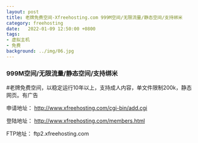 ```yaml
---
layout: post
title: 老牌免费空间-Xfreehosting.com 999M空间/无限流量/静态空间/支持绑米
category: freehosting
date:   2022-01-09 12:50:00 +0800
tags:
- 虚拟主机
- 免费
background: ../img/06.jpg
---
```


### 999M空间/无限流量/静态空间/支持绑米

#老牌免费空间，以稳定运行10年以上，支持成人内容，单文件限制200k，静态网页。有广告

申请地址：
http://www.xfreehosting.com/cgi-bin/add.cgi

登陆地址：
http://www.xfreehosting.com/members.html

FTP地址：
ftp2.xfreehosting.com
